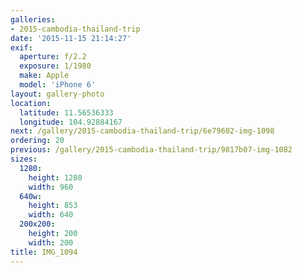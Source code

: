 ```yaml
---
galleries:
- 2015-cambodia-thailand-trip
date: '2015-11-15 21:14:27'
exif:
  aperture: f/2.2
  exposure: 1/1980
  make: Apple
  model: 'iPhone 6'
layout: gallery-photo
location:
  latitude: 11.56536333
  longitude: 104.92884167
next: /gallery/2015-cambodia-thailand-trip/6e79602-img-1098
ordering: 20
previous: /gallery/2015-cambodia-thailand-trip/9817b07-img-1082
sizes:
  1280:
    height: 1280
    width: 960
  640w:
    height: 853
    width: 640
  200x200:
    height: 200
    width: 200
title: IMG_1094
---
```

